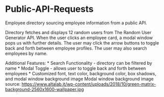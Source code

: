 # Public-API-Requests
Employee directory sourcing employee information from a public API.

Directory fetches and displays 12 random users from The Random User Generator API.
When the user clicks an employee card, a modal window pops us with further details.
The user may click the arrow buttons to toggle back and forth between employee profiles.
The user may also search employees by name.

Additional Features:
    * Search Functionality - directory can be filtered by name
    * Modal Toggle - allows user to toggle back and forth between employees
    * Customized font, text color, background color, box shadows, and modal window background image
        Modal window background image source: 
        https://www.altalab.it/wp-content/uploads/2018/10/green-matrix-background-2560x1600-wallpaper.jpg